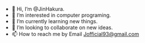 - 👋 Hi, I’m @JinHakura.
- 👀 I’m interested in computer programing.
- 🌱 I’m currently learning new things.
- 💞️ I’m looking to collaborate on new ideas.
- 📫 How to reach me by Email Jofficial93@gmail.com

<!---
JinHakura/JinHakura is a ✨ special ✨ repository because its `README.md` (this file) appears on your GitHub profile.
You can click the Preview link to take a look at your changes.
--->

